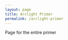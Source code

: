 ```yaml
---
layout: page
title: Arclight Primer
permalink: /arclight-primer
---
```


Page for the entire primer
